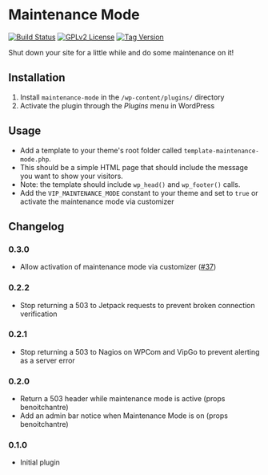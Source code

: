 # Maintenance Mode

[![Build Status](https://api.travis-ci.com/Automattic/maintenance-mode.svg?branch=master)](https://api.travis-ci.com/Automattic/maintenance-mode)
[![GPLv2 License](https://img.shields.io/github/license/Automattic/maintenance-mode.svg)](https://www.gnu.org/licenses/gpl.html)
[![Tag Version](https://img.shields.io/github/tag/Automattic/maintenance-mode.svg)](https://wordpress.org/plugins/maintenance-mode/)

Shut down your site for a little while and do some maintenance on it!

## Installation

1. Install `maintenance-mode` in the `/wp-content/plugins/` directory
2. Activate the plugin through the _Plugins_ menu in WordPress

## Usage

- Add a template to your theme's root folder called `template-maintenance-mode.php`.
- This should be a simple HTML page that should include the message you want to show your visitors.
- Note: the template should include `wp_head()` and `wp_footer()` calls.
- Add the `VIP_MAINTENANCE_MODE` constant to your theme and set to `true` or activate the maintenance mode via customizer

## Changelog

### 0.3.0

* Allow activation of maintenance mode via customizer ([#37](https://github.com/Automattic/maintenance-mode-wp/issues/37))

### 0.2.2

* Stop returning a 503 to Jetpack requests to prevent broken connection verification

### 0.2.1

* Stop returning a 503 to Nagios on WPCom and VipGo to prevent alerting as a server error

### 0.2.0

* Return a 503 header while maintenance mode is active (props benoitchantre)
* Add an admin bar notice when Maintenance Mode is on (props benoitchantre)

### 0.1.0

* Initial plugin
